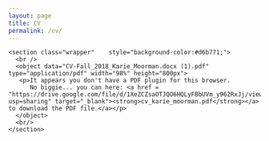 ```yaml
---
layout: page
title: CV
permalink: /cv/
---
```



<div layout="vertical" layout-fill>

  <md-content>

    <section class="wrapper"    style="background-color:#d6b771;">
      <br />
      <object data="CV-Fall_2018_Karie_Moorman.docx (1).pdf" type="application/pdf" width="98%" height="800px"> 
       <p>It appears you don't have a PDF plugin for this browser.
          No biggie... you can here: <a href = "https://drive.google.com/file/d/1XeZCZsaOTJQO6HQLyFBbUVm_y962RxJj/view?usp=sharing" target="_blank"><strong>cv_karie_moorman.pdf</strong></a> to download the PDF file.</a></p>  
      </object>
      <br/>
    </section>


  </md-content>

</div>


<!-- https://docs.google.com/document/d/e/2PACX-1vS4fBhyxpftW7-qvSD3FKvPcihEJOLYTUk6D456I5oKvqTtkJzZAY_gTtbsx4DQK9Q6zm-N3RM2AX0h/pub?embedded=true -->
<!-- <iframe src="https://docs.google.com/document/d/e/2PACX-1vS4fBhyxpftW7-qvSD3FKvPcihEJOLYTUk6D456I5oKvqTtkJzZAY_gTtbsx4DQK9Q6zm-N3RM2AX0h/pub?embedded=true" width="98%" height="800" align="center"> </iframe> -->
